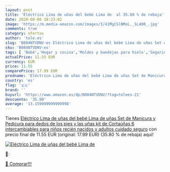 ```yaml
---
layout: post
title: 'Eléctrico Lima de uñas del bebé Lima de  al 35.80 % de rebaja'
date: 2020-08-08 18:23:02
image: 'https://m.media-amazon.com/images/I/41MgCSlNMoL._SL400_.jpg'
comments: true
category: ofertas
author: 'tole.es'
slug: 'B084NTVDNV-es Eléctrico Lima de uñas del bebé Lima de uñas Set de...'
sku: 'B084NTVDNV-es'
tags: [ 'Bebé','Hogar y cocina','Moldes y bandejas para hielo','Seguridad','Utensilios de bar','Utensilios de cocina','Vigilabebés','bebé', ]
actualPrice: 11.55 EUR
currency: EUR
price: 11.55
comparePrice: 17.99 EUR
prodname: 'Eléctrico Lima de uñas del bebé Lima de uñas Set de Manicura y Pedicura para dedos de los pies y las uñas kit de Cortaúñas 6 intercambiables para niños recién nacidos y adultos cuidado seguro'
country: 'es'
flag: '🇪🇸'
brand: ''
buyurl: 'https://www.amazon.es/dp/B084NTVDNV/?tag=tolees-21'
descuento: '35.80'
average: '13.159999999999998'
---
```


Tienes [Eléctrico Lima de uñas del bebé Lima de uñas Set de Manicura y Pedicura para dedos de los pies y las uñas kit de Cortaúñas 6 intercambiables para niños recién nacidos y adultos cuidado seguro](https://www.amazon.es/dp/B084NTVDNV/?tag=tolees-21) con precio final de  11.55 EUR (original: 17.99 EUR) (35.80 %  de rebaja) aqui!

[![Eléctrico Lima de uñas del bebé Lima de ](https://m.media-amazon.com/images/I/41MgCSlNMoL._SL400_.jpg)](https://www.amazon.es/dp/B084NTVDNV/?tag=tolees-21)

🔎:


[🛒 Comprar!!!](https://www.amazon.es/dp/B084NTVDNV/?tag=tolees-21)
